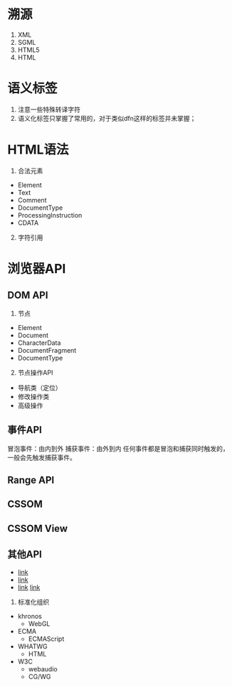# 溯源
1. XML
2. SGML
3. HTML5
4. HTML

# 语义标签
1. 注意一些特殊转译字符
2. 语义化标签只掌握了常用的，对于类似dfn这样的标签并未掌握；

# HTML语法
1. 合法元素
- Element
- Text
- Comment
- DocumentType
- ProcessingInstruction
- CDATA
2. 字符引用

# 浏览器API
## DOM API
1. 节点
- Element
- Document
- CharacterData
- DocumentFragment
- DocumentType
2. 节点操作API
- 导航类（定位）
- 修改操作类
- 高级操作

## 事件API
冒泡事件：由内到外
捕获事件：由外到内
任何事件都是冒泡和捕获同时触发的，一般会先触发捕获事件。

## Range API

## CSSOM

## CSSOM View

## 其他API
- [link](https://html.spec.whatwg.org/)
- [link](http://www.ecma-international.org/ecma-402/5.0/index.html)
- [link](http://www.khronos.org/registry/webgl/specs/latest/1.0/#5.15)
[link](http://www.w3.org/TR/webaudio)

1. 标准化组织
- khronos
    - WebGL
- ECMA
    - ECMAScript
- WHATWG
    - HTML
- W3C
    - webaudio
    - CG/WG
